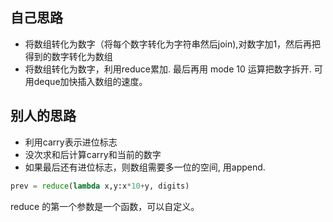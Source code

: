 ## 自己思路

- 将数组转化为数字（将每个数字转化为字符串然后join),对数字加1，然后再把得到的数字转化为数组
- 将数组转化为数字，利用reduce累加. 最后再用 mode 10 运算把数字拆开. 可用deque加快插入数组的速度。


## 别人的思路
- 利用carry表示进位标志
- 没次求和后计算carry和当前的数字
- 如果最后还有进位标志，则数组需要多一位的空间, 用append.






```Python
prev = reduce(lambda x,y:x*10+y, digits)
```
reduce 的第一个参数是一个函数，可以自定义。